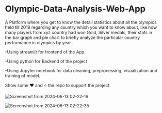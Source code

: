 # Olympic-Data-Analysis-Web-App

A Platform where you get to know the detail statistics about all the olympics held till 2019 regarding any country which you want to know about, like how many players from xyz country had won Gold, Silver medals, their stats in the bar graph and pie chart to briefly analyze the particular country performance in olympics by year .

-Using streamlit for frontend of the App

-Using python for Backend of the project

-Using Jupyter notebook for data cleaning, preprocessing, visualization and training of model.


Show some ❤️ and ⭐ the repo to support the project.




![Screenshot from 2024-06-13 02-22-16](https://github.com/Mohammad-Moiz/Olympic-Data-Analysis-Web-App/assets/127727314/cca6a5d8-9795-4f16-b11d-893f562dd621)





![Screenshot from 2024-06-13 02-22-35](https://github.com/Mohammad-Moiz/Olympic-Data-Analysis-Web-App/assets/127727314/620e3ffb-19d4-4e0f-b63a-9a2d47aef779)









